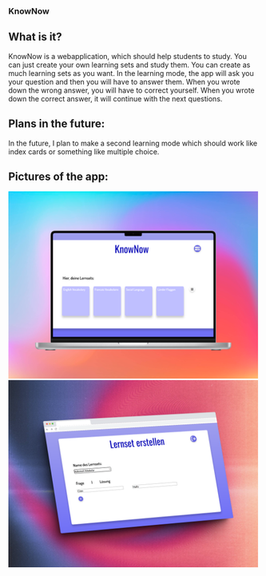 ### KnowNow
## What is it?

KnowNow is a webapplication, which should help students to study. You can just create your own learning sets and study them. You can create as much learning sets as you want.
In the learning mode, the app will ask you your question and then you will have to answer them. When you wrote down the wrong answer, you will have to correct yourself. When you wrote down the correct answer, it will continue with the next questions.

## Plans in the future:

In the future, I plan to make a second learning mode which should work like index cards or something like multiple choice.

## Pictures of the app:

<img alt="Instagram" width="500px" src="https://github.com/LukasF06/KnowNow/blob/master/img/KnowNow.png" />
<br />
<img alt="Instagram" width="500px" src="https://github.com/LukasF06/KnowNow/blob/master/img/KnowNow2.png" />

